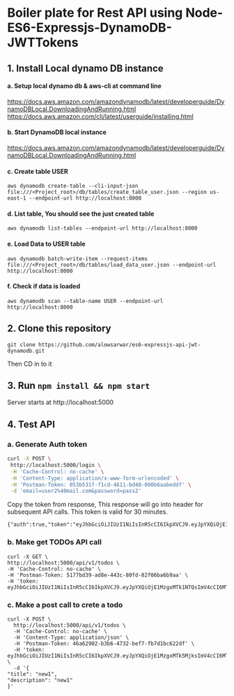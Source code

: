 # Boiler plate for Rest API using Node-ES6-Expressjs-DynamoDB-JWTTokens



## 1. Install Local dynamo DB instance


#### a. Setup local dynamo db & aws-cli at command line
https://docs.aws.amazon.com/amazondynamodb/latest/developerguide/DynamoDBLocal.DownloadingAndRunning.html
https://docs.aws.amazon.com/cli/latest/userguide/installing.html

#### b. Start DynamoDB local instance
https://docs.aws.amazon.com/amazondynamodb/latest/developerguide/DynamoDBLocal.DownloadingAndRunning.html


#### c. Create table USER
``
aws dynamodb create-table --cli-input-json file:///<Project_root>/db/tables/create_table_user.json --region us-east-1 --endpoint-url http://localhost:8000
``

#### d. List table, You should see the just created table
``
aws dynamodb list-tables --endpoint-url http://localhost:8000
``

#### e. Load Data to USER table
``
aws dynamodb batch-write-item --request-items file:///<Project_root>/db/tables/load_data_user.json --endpoint-url http://localhost:8000
``
#### f. Check if data is loaded
``
 aws dynamodb scan --table-name USER --endpoint-url http://localhost:8000
 ``

 ## 2. Clone this repository

 ``
 git clone https://github.com/alowsarwar/es6-expressjs-api-jwt-dynamodb.git
 ``

 Then CD in to it

 ## 3. Run ``npm install && npm start``

 Server starts at http://localhost:5000

 ## 4. Test API

 ### a. Generate Auth token

 ```sh
 curl -X POST \
  http://localhost:5000/login \
  -H 'Cache-Control: no-cache' \
  -H 'Content-Type: application/x-www-form-urlencoded' \
  -H 'Postman-Token: 053b531f-f1cd-4611-bd40-000b6aabeddf' \
  -d 'email=user2%40mail.com&password=pass2'
  ```

  Copy the token from response, This response will go into header for subsequent API calls. This token is valid for 30 minutes.

  ```
 {"auth":true,"token":"eyJhbGciOiJIUzI1NiIsInR5cCI6IkpXVCJ9.eyJpYXQiOjE1MzgxMTkyNjIsImV4cCI6MTUzODExOTI5Mn0.4ENUMKdOWBhE98dfKX9BsHTpvh0Q71PBWaaLbXex1kM"}%
  ```

   ### b. Make get TODOs API call

   ```
   curl -X GET \
  http://localhost:5000/api/v1/todos \
  -H 'Cache-Control: no-cache' \
  -H 'Postman-Token: 5177bd39-ad8e-443c-80fd-82f06ba6b9aa' \
  -H 'token: eyJhbGciOiJIUzI1NiIsInR5cCI6IkpXVCJ9.eyJpYXQiOjE1MzgxMTk1NTQsImV4cCI6MTUzODEyMTM1NH0.yvL08KwD_rULN7OB54m0Ut70Zrwy2uc3ltqVocj9GPY'
  ```

   ### c. Make a post call to crete a todo

   ```
   curl -X POST \
     http://localhost:5000/api/v1/todos \
     -H 'Cache-Control: no-cache' \
     -H 'Content-Type: application/json' \
     -H 'Postman-Token: 46a62902-b3b6-4732-bef7-fb7d1bc622df' \
     -H 'token: eyJhbGciOiJIUzI1NiIsInR5cCI6IkpXVCJ9.eyJpYXQiOjE1MzgxMTk5MjksImV4cCI6MTUzODEyMTcyOX0.n64nxvv8UaieODFgH0Ybd3UNbyLk6_xtXeeKYcZiYcU' \
     -d '{
   "title": "new1",
   "description": "new1"
   }'
   ```
